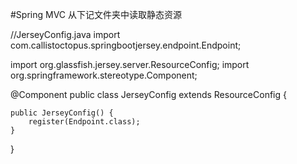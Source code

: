 #Spring MVC 从下记文件夹中读取静态资源

//JerseyConfig.java
import com.callistoctopus.springbootjersey.endpoint.Endpoint;

import org.glassfish.jersey.server.ResourceConfig;
import org.springframework.stereotype.Component;

@Component
public class JerseyConfig extends ResourceConfig {

    public JerseyConfig() {
        register(Endpoint.class);
    }

}
